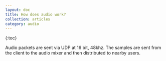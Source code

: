 ```yaml
---
layout: doc
title: How does audio work?
collection: articles
category: audio
---
```


{:toc}

Audio packets are sent via UDP at 16 bit, 48khz. The samples are sent from the client to the audio mixer and then distributed to nearby users.
